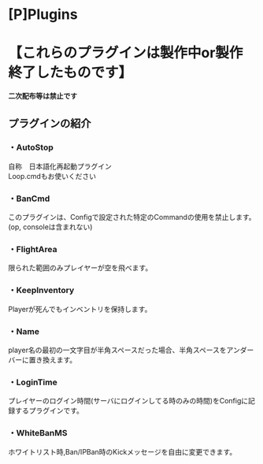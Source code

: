 # [P]Plugins
# 【これらのプラグインは製作中or製作終了したものです】
<b> 二次配布等は禁止です </b>

## プラグインの紹介
### ・AutoStop
自称　日本語化再起動プラグイン <br>
Loop.cmdもお使いください

### ・BanCmd
このプラグインは、Configで設定された特定のCommandの使用を禁止します。(op, consoleは含まれない)

### ・FlightArea
限られた範囲のみプレイヤーが空を飛べます。

### ・KeepInventory
Playerが死んでもインベントリを保持します。

### ・Name
player名の最初の一文字目が半角スペースだった場合、半角スペースをアンダーバーに置き換えます。

### ・LoginTime
プレイヤーのログイン時間(サーバにログインしてる時のみの時間)をConfigに記録するプラグインです。

### ・WhiteBanMS
ホワイトリスト時,Ban/IPBan時のKickメッセージを自由に変更できます。
